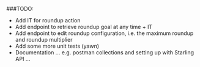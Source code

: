 ###TODO:

* Add IT for roundup action
* Add endpoint to retrieve roundup goal at any time + IT
* Add endpoint to edit roundup configuration, i.e. the maximum roundup and roundup multiplier
* Add some more unit tests (yawn)
* Documentation ... e.g. postman collections and setting up with Starling API ...